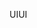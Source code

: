 <span data-ttu-id="9aa2a-101">UI</span><span class="sxs-lookup"><span data-stu-id="9aa2a-101">UI</span></span>